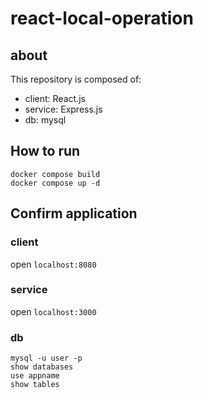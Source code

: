 # react-local-operation

## about

This repository is composed of:
- client: React.js
- service: Express.js
- db: mysql

## How to run

```
docker compose build
docker compose up -d
```

## Confirm application

### client
open `localhost:8080`

### service 
open `localhost:3000`

### db
```
mysql -u user -p
show databases
use appname
show tables
```
